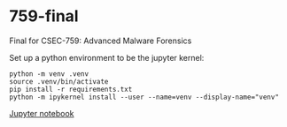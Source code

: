 # 759-final
Final for CSEC-759: Advanced Malware Forensics

Set up a python environment to be the jupyter kernel:
```
python -m venv .venv
source .venv/bin/activate
pip install -r requirements.txt
python -m ipykernel install --user --name=venv --display-name="venv"
```

[Jupyter notebook](random-forest.ipynb)

